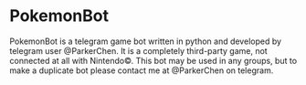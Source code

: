 # PokemonBot
PokemonBot is a telegram game bot written in python and developed by telegram user @ParkerChen. It is a completely third-party game, not connected at all with Nintendo©. This bot may be used in any groups, but to make a duplicate bot please contact me at @ParkerChen on telegram.
